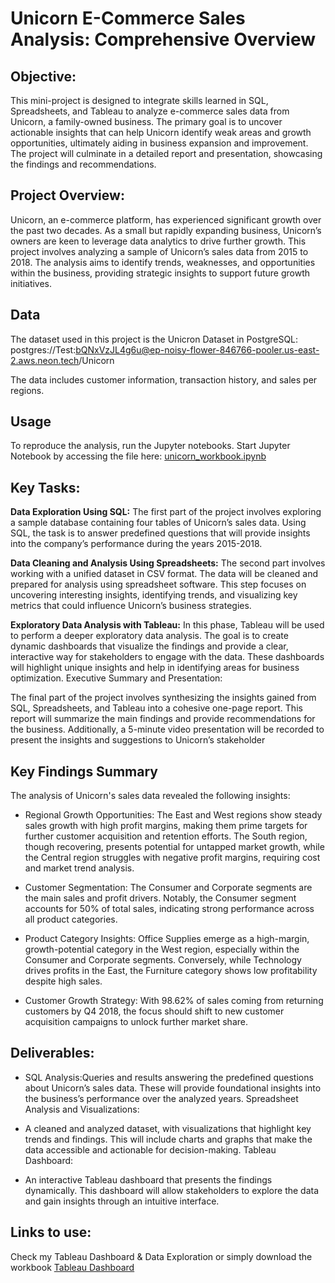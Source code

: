 # Unicorn E-Commerce Sales Analysis: Comprehensive Overview

## Objective:
This mini-project is designed to integrate skills learned in SQL, Spreadsheets, and Tableau to analyze e-commerce sales data from Unicorn, a family-owned business. The primary goal is to uncover actionable insights that can help Unicorn identify weak areas and growth opportunities, ultimately aiding in business expansion and improvement. The project will culminate in a detailed report and presentation, showcasing the findings and recommendations.

## Project Overview:
Unicorn, an e-commerce platform, has experienced significant growth over the past two decades. As a small but rapidly expanding business, Unicorn’s owners are keen to leverage data analytics to drive further growth. This project involves analyzing a sample of Unicorn’s sales data from 2015 to 2018. The analysis aims to identify trends, weaknesses, and opportunities within the business, providing strategic insights to support future growth initiatives.

## Data

The dataset used in this project is the Unicron Dataset in PostgreSQL: postgres://Test:bQNxVzJL4g6u@ep-noisy-flower-846766-pooler.us-east-2.aws.neon.tech/Unicorn

The data includes customer information, transaction history, and sales per regions.

## Usage

To reproduce the analysis, run the Jupyter notebooks. Start Jupyter Notebook by accessing the file here:
[unicorn_workbook.ipynb](https://github.com/clairebriatore/unicorn_profit_analysis/blob/e723fb75d94fed265453f52fbf69d5217532668b/Workbook%20Tableau%20Unicorn.twbx)


## Key Tasks:

**Data Exploration Using SQL:**
The first part of the project involves exploring a sample database containing four tables of Unicorn’s sales data. Using SQL, the task is to answer predefined questions that will provide insights into the company’s performance during the years 2015-2018.

**Data Cleaning and Analysis Using Spreadsheets:**
The second part involves working with a unified dataset in CSV format. The data will be cleaned and prepared for analysis using spreadsheet software. This step focuses on uncovering interesting insights, identifying trends, and visualizing key metrics that could influence Unicorn’s business strategies.

**Exploratory Data Analysis with Tableau:**
In this phase, Tableau will be used to perform a deeper exploratory data analysis. The goal is to create dynamic dashboards that visualize the findings and provide a clear, interactive way for stakeholders to engage with the data. These dashboards will highlight unique insights and help in identifying areas for business optimization.
Executive Summary and Presentation:

The final part of the project involves synthesizing the insights gained from SQL, Spreadsheets, and Tableau into a cohesive one-page report. This report will summarize the main findings and provide recommendations for the business. Additionally, a 5-minute video presentation will be recorded to present the insights and suggestions to Unicorn’s stakeholder

## Key Findings Summary

The analysis of Unicorn's sales data revealed the following insights:

- Regional Growth Opportunities: The East and West regions show steady sales growth with high profit margins, making them prime targets for further customer acquisition and retention efforts. The South region, though recovering, presents potential for untapped market growth, while the Central region struggles with negative profit margins, requiring cost and market trend analysis.

- Customer Segmentation: The Consumer and Corporate segments are the main sales and profit drivers. Notably, the Consumer segment accounts for 50% of total sales, indicating strong performance across all product categories.

- Product Category Insights: Office Supplies emerge as a high-margin, growth-potential category in the West region, especially within the Consumer and Corporate segments. Conversely, while Technology drives profits in the East, the Furniture category shows low profitability despite high sales.

- Customer Growth Strategy: With 98.62% of sales coming from returning customers by Q4 2018, the focus should shift to new customer acquisition campaigns to unlock further market share.










## Deliverables:

- SQL Analysis:Queries and results answering the predefined questions about Unicorn’s sales data. These will provide foundational insights into the business’s performance over the analyzed years.
Spreadsheet Analysis and Visualizations:

- A cleaned and analyzed dataset, with visualizations that highlight key trends and findings. This will include charts and graphs that make the data accessible and actionable for decision-making.
Tableau Dashboard:

- An interactive Tableau dashboard that presents the findings dynamically. This dashboard will allow stakeholders to explore the data and gain insights through an intuitive interface.


## Links to use: 

Check my Tableau Dashboard & Data Exploration or simply download the workbook
[Tableau Dashboard](https://public.tableau.com/app/profile/claire.briatore/viz/UnicornBusinessGrowthStrategy/Dashboard1QuickOverview)

